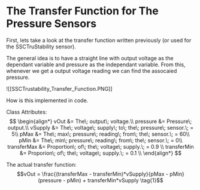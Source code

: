 # The Transfer Function for The Pressure Sensors
First, lets take a look at the transfer function written previously (or used for the SSCTruStability sensor).

The general idea is to have a straight line with output voltage as the dependant variable and pressure as the independant variable. From this, whenever we get a output voltage reading we can find the assocaied pressure.

![[SSCTrustability_Transfer_Function.PNG]]

How is this implemented in code.

Class Attributes:
$$
\begin{align*}
vOut &= The\; output\; voltage.\\
pressure &= Pressure\; output.\\
vSupply &= The\; voltage\; supply\; to\; the\; pressure\; sensor.\; = 5\\
pMax &= The\; max\; pressure\; reading\; from\; the\; sensor.\; = 60\\
pMin &= The\; min\; pressure\; reading\; from\; the\; sensor.\; = 0\\
transferMax &= Proportion\; of\; the\; voltage\; supply.\; = 0.9 \\
transferMin &= Proporion\; of\; the\; voltage\; supply.\; = 0.1 \\
\end{align*}
$$


The actual transfer function:
$$vOut = \frac{(transferMax - transferMin)*vSupply}{pMax - pMin}(pressure - pMin) + transferMin*vSupply \tag{1}$$